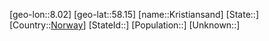 ﻿---
location: [58.15,8.02]
type: City
tags:
- geo/City


SpocWebEntityId: 31648
isDeleted: false
confidential: public

---
[geo-lon::8.02]
[geo-lat::58.15]
[name::Kristiansand]
[State::]
[Country::[Norway](geo/Continent/Europe/Norway.md)]
[StateId::]
[Population::]
[Unknown::]

